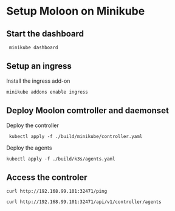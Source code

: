 # Setup Moloon on Minikube

## Start the dashboard

```shell
 minikube dashboard
```

## Setup an ingress

Install the ingress add-on

```shell
minikube addons enable ingress
```

## Deploy Moolon comtroller and daemonset

Deploy the controller

```shell
 kubectl apply -f ./build/minikube/controller.yaml
```

Deploy the agents

```shell
kubectl apply -f ./build/k3s/agents.yaml
```

## Access the controler

```shell
curl http://192.168.99.101:32471/ping
```

```shell
curl http://192.168.99.101:32471/api/v1/controller/agents
```
